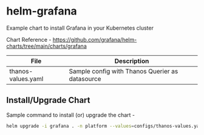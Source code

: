 # helm-grafana

Example chart to install Grafana in your Kubernetes cluster

Chart Reference - https://github.com/grafana/helm-charts/tree/main/charts/grafana

|File|Description|
|--|--|
|thanos-values.yaml | Sample config with Thanos Querier as datasource|

## Install/Upgrade Chart

Sample command to install (or) upgrade the chart -

```bash
helm upgrade -i grafana . -n platform --values=configs/thanos-values.yaml
```
